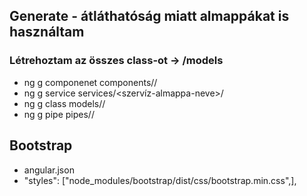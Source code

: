 ## Generate - átláthatóság miatt almappákat is használtam
### Létrehoztam az összes class-ot -> /models
* ng g componenet components/<komponens-almappa-neve>/<komponens-neve>
* ng g service services/<szervíz-almappa-neve>/<service-neve>
* ng g class models/<class-almappa-neve>/<class-neve>
* ng g pipe pipes/<pipe-almappa-neve>/<pipe-neve>

## Bootstrap
* angular.json
* "styles": ["node_modules/bootstrap/dist/css/bootstrap.min.css",],